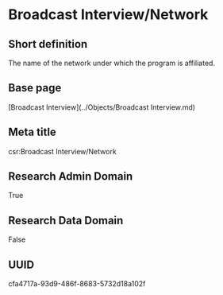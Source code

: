 # Broadcast Interview/Network
## Short definition
The name of the network under which the program is affiliated.
## Base page
[Broadcast Interview](../Objects/Broadcast Interview.md)
## Meta title
csr:Broadcast Interview/Network
## Research Admin Domain
True
## Research Data Domain
False
## UUID
cfa4717a-93d9-486f-8683-5732d18a102f

